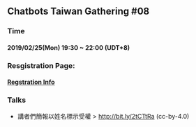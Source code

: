## Chatbots Taiwan Gathering #08

### Time

#### 2019/02/25(Mon) 19:30 ~ 22:00  (UDT+8)

### Resgistration Page:

#### [Regstration Info](https://chatbots.kktix.cc/events/meetup-008)

### Talks

- 講者們簡報以姓名標示受權 >  http://bit.ly/2tCTtRa (cc-by-4.0)